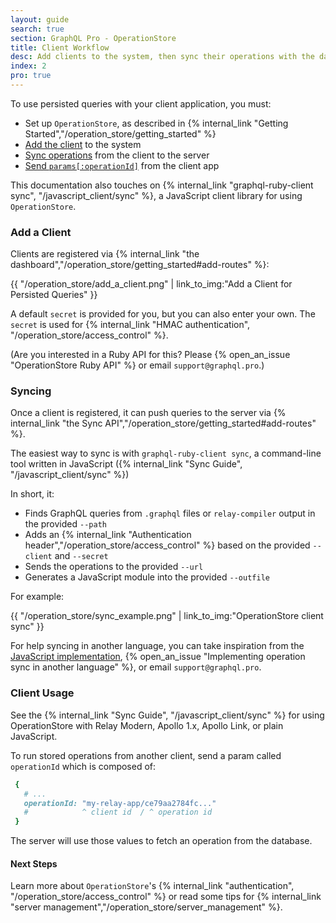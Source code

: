 ```yaml
---
layout: guide
search: true
section: GraphQL Pro - OperationStore
title: Client Workflow
desc: Add clients to the system, then sync their operations with the database.
index: 2
pro: true
---
```


To use persisted queries with your client application, you must:

- Set up `OperationStore`, as described in {% internal_link "Getting Started","/operation_store/getting_started" %}
- [Add the client](#add-a-client) to the system
- [Sync operations](#syncing) from the client to the server
- [Send `params[:operationId]`](#client-usage) from the client app

This documentation also touches on {% internal_link "graphql-ruby-client sync", "/javascript_client/sync" %}, a JavaScript client library for using `OperationStore`.

### Add a Client

Clients are registered via {% internal_link "the dashboard","/operation_store/getting_started#add-routes" %}:

{{ "/operation_store/add_a_client.png" | link_to_img:"Add a Client for Persisted Queries" }}

A default `secret` is provided for you, but you can also enter your own. The `secret` is used for {% internal_link "HMAC authentication", "/operation_store/access_control" %}.

(Are you interested in a Ruby API for this? Please {% open_an_issue "OperationStore Ruby API" %} or email `support@graphql.pro`.)

### Syncing

Once a client is registered, it can push queries to the server via {% internal_link "the Sync API","/operation_store/getting_started#add-routes" %}.

The easiest way to sync is with `graphql-ruby-client sync`, a command-line tool written in JavaScript ({% internal_link "Sync Guide", "/javascript_client/sync" %})

In short, it:

- Finds GraphQL queries from `.graphql` files or `relay-compiler` output in the provided `--path`
- Adds an {% internal_link "Authentication header","/operation_store/access_control" %} based on the provided `--client` and `--secret`
- Sends the operations to the provided `--url`
- Generates a JavaScript module into the provided `--outfile`

For example:

{{ "/operation_store/sync_example.png" | link_to_img:"OperationStore client sync" }}

For help syncing in another language, you can take inspiration from the [JavaScript implementation](https://github.com/rmosolgo/graphql-ruby/tree/master/javascript_client), {% open_an_issue "Implementing operation sync in another language" %}, or email `support@graphql.pro`.

### Client Usage

See the {% internal_link "Sync Guide", "/javascript_client/sync" %} for using OperationStore with Relay Modern, Apollo 1.x, Apollo Link, or plain JavaScript.

To run stored operations from another client, send a param called `operationId` which is composed of:


```ruby
 {
   # ...
   operationId: "my-relay-app/ce79aa2784fc..."
   #            ^ client id  / ^ operation id
 }
```

The server will use those values to fetch an operation from the database.

#### Next Steps

Learn more about `OperationStore`'s {% internal_link "authentication", "/operation_store/access_control" %} or read some tips for {% internal_link "server management","/operation_store/server_management" %}.
